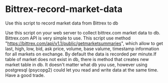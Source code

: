 # Bittrex-record-market-data
Use this script to record market data from Bittrex to db

Use this script on your web server to collect bittrex.com market data to db.
Bittrex.com API is very simple to use. This script use method "https://bittrex.com/api/v1.1/public/getmarketsummaries", which allow to get last, high, low, bid, ask price, volume, base valume, timestamp information for all markets on exchange. By default the data is recorded per minute.If table of market does not exist in db, there is method that creates new market table in db. It doesn't matter what db you use, however using postgresql (psycopg2) could let you read and write data at the same time.
Have a good trade.
